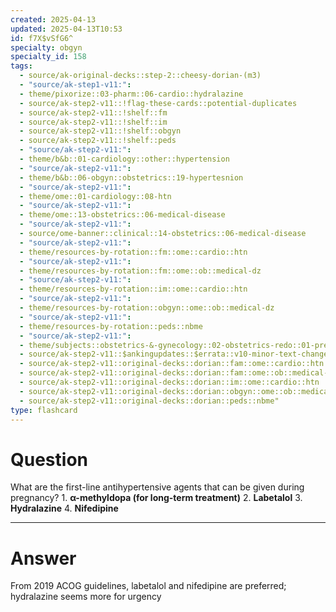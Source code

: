 ```yaml
---
created: 2025-04-13
updated: 2025-04-13T10:53
id: f7X$vSfG6^
specialty: obgyn
specialty_id: 158
tags:
  - source/ak-original-decks::step-2::cheesy-dorian-(m3)
  - "source/ak-step1-v11:": 
  - theme/pixorize::03-pharm::06-cardio::hydralazine
  - source/ak-step2-v11::!flag-these-cards::potential-duplicates
  - source/ak-step2-v11::!shelf::fm
  - source/ak-step2-v11::!shelf::im
  - source/ak-step2-v11::!shelf::obgyn
  - source/ak-step2-v11::!shelf::peds
  - "source/ak-step2-v11:": 
  - theme/b&b::01-cardiology::other::hypertension
  - "source/ak-step2-v11:": 
  - theme/b&b::06-obgyn::obstetrics::19-hypertesnion
  - "source/ak-step2-v11:": 
  - theme/ome::01-cardiology::08-htn
  - "source/ak-step2-v11:": 
  - theme/ome::13-obstetrics::06-medical-disease
  - "source/ak-step2-v11:": 
  - source/ome-banner::clinical::14-obstetrics::06-medical-disease
  - "source/ak-step2-v11:": 
  - theme/resources-by-rotation::fm::ome::cardio::htn
  - "source/ak-step2-v11:": 
  - theme/resources-by-rotation::fm::ome::ob::medical-dz
  - "source/ak-step2-v11:": 
  - theme/resources-by-rotation::im::ome::cardio::htn
  - "source/ak-step2-v11:": 
  - theme/resources-by-rotation::obgyn::ome::ob::medical-dz
  - "source/ak-step2-v11:": 
  - theme/resources-by-rotation::peds::nbme
  - "source/ak-step2-v11:": 
  - theme/subjects::obstetrics-&-gynecology::02-obstetrics-redo::01-pregnancy::mother::pathological-changes::cardio::hypertension::basics::*management
  - source/ak-step2-v11::$ankingupdates::$errata::v10-minor-text-changes
  - source/ak-step2-v11::original-decks::dorian::fam::ome::cardio::htn
  - source/ak-step2-v11::original-decks::dorian::fam::ome::ob::medical-dz
  - source/ak-step2-v11::original-decks::dorian::im::ome::cardio::htn
  - source/ak-step2-v11::original-decks::dorian::obgyn::ome::ob::medical-dz
  - source/ak-step2-v11::original-decks::dorian::peds::nbme"
type: flashcard
---
```


# Question
What are the first-line antihypertensive agents that can be given during pregnancy?   1. **α-methyldopa (for long-term treatment)** 2. **Labetalol** 3. **Hydralazine**  4. **Nifedipine**

---

# Answer
From 2019 ACOG guidelines, labetalol and nifedipine are preferred; hydralazine seems more for urgency